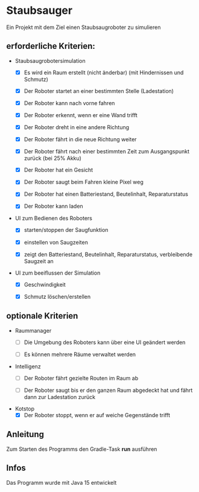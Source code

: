 # Staubsauger
Ein Projekt mit dem Ziel einen Staubsaugroboter zu simulieren


## erforderliche Kriterien:
* Staubsaugrobotersimulation
  * [x] Es wird ein Raum erstellt (nicht änderbar) (mit Hindernissen und Schmutz)
  * [x] Der Roboter startet an einer bestimmten Stelle (Ladestation)
  * [x] Der Roboter kann nach vorne fahren 
  * [x] Der Roboter erkennt, wenn er eine Wand trifft 
  * [x] Der Roboter dreht in eine andere Richtung
  * [x] Der Roboter fährt in die neue Richtung weiter
  * [x] Der Roboter fährt nach einer bestimmten Zeit zum Ausgangspunkt zurück (bei 25% Akku)
  * [x] Der Roboter hat ein Gesicht
  * [x] Der Roboter saugt beim Fahren kleine Pixel weg
  * [x] Der Roboter hat einen Batteriestand, Beutelinhalt, Reparaturstatus
  * [x] Der Roboter kann laden


* UI zum Bedienen des Roboters 
  * [x] starten/stoppen der Saugfunktion
  * [x] einstellen von Saugzeiten
  * [x] zeigt den Batteriestand, Beutelinhalt, Reparaturstatus, verbleibende Saugzeit an
  

* UI zum beeiflussen der Simulation
  * [x] Geschwindigkeit
  * [x] Schmutz löschen/erstellen
  


## optionale Kriterien
* Raummanager
  * [ ] Die Umgebung des Roboters kann über eine UI geändert werden
  * [ ] Es können mehrere Räume verwaltet werden
 
 
* Intelligenz
  * [ ] Der Roboter fährt gezielte Routen im Raum ab
  * [ ] Der Roboter saugt bis er den ganzen Raum abgedeckt hat und fährt dann zur Ladestation zurück
  

* Kotstop
  * [x] Der Roboter stoppt, wenn er auf weiche Gegenstände trifft
  
## Anleitung
Zum Starten des Programms den Gradle-Task **run** ausführen

## Infos
Das Programm wurde mit Java 15 entwickelt

